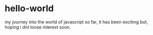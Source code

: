 # hello-world
my journey into the world of javascript
so far, it has been exciting but, hoping i dnt loose interest soon.
